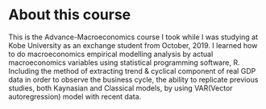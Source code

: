 # About this course

This is the Advance-Macroeconomics course I took while I was studying at Kobe University as an exchange student from October, 2019.
I learned how to do macroeconomics empirical modelling analysis by actual macroeconomics variables using statistical programming software, R. Including the method of extracting trend & cyclical component of real GDP data in order to observe the business cycle, the ability to replicate previous studies, both Kaynasian and Classical models, by using VAR(Vector autoregression) model with recent data.  
